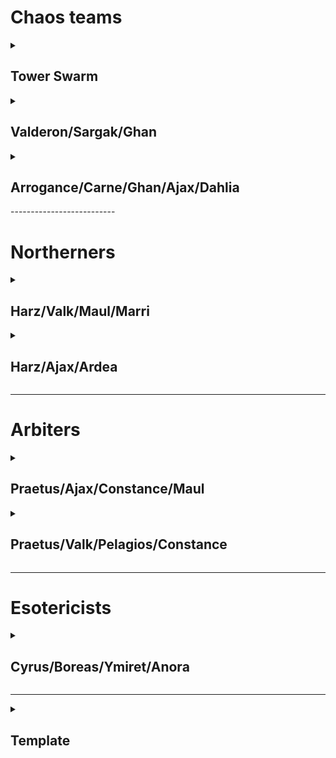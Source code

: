 # Chaos teams

<details>

<summary><h2>Tower Swarm</h2></summary> 
<br>

## Team Layout

![image](https://github.com/user-attachments/assets/d5b83857-0cce-4ca5-9701-03354aa5dbf5)


And similar configurations

## Affiliation order

![image](https://github.com/user-attachments/assets/ef9ef121-bf53-43d2-b1e2-6a2817f385fc)

2 slots are free here, up to you to see what would work best as plan B should this fail.

## Timings

*10 cost* -> Rare tanks **Back** (This is ult bait)

:warning: **Rare tanks take 25 seconds to get from back slot, to the start of the farthest tile a piercer boosted marksman can reach, time around ults accordingly, to know when to start the rest of the strategy** :warning: 

![image](https://github.com/user-attachments/assets/5323bf09-ce82-4f57-9056-5b736cb6db64)


*10 cost* -> Rare tanks **Back**

*10 cost* -> Spiders **Back**

*10 cost* -> Double dogs **Front**

</details>

<details>

<summary><h2>Valderon/Sargak/Ghan</h2></summary> 
<br>

## Team Layout

![image](https://github.com/user-attachments/assets/839b789f-5be6-4baf-834a-284bafd7090e)


## Affiliation order

![image](https://github.com/user-attachments/assets/756f1e72-fb16-412f-9aa7-e9046e0b5984)


## Timings

*10 cost* -> Healer **Back slot**

*10 cost* -> Necro x2 **Front slot**

*3 cost* -> Healer **Back slot**

*10 cost* -> Dogsx2 **Front slot**

</details>

<details>

<summary><h2>Arrogance/Carne/Ghan/Ajax/Dahlia</h2></summary> 
<br>

## Team Layout

![image](https://github.com/user-attachments/assets/1a9b2620-c645-45ce-8c37-af24d440b3da)


## Affiliation order

![image](https://github.com/user-attachments/assets/6038f9a9-ffc5-4d30-8ea5-cfbc8bf9b914)


## Timings

*10* -> Pharaoh **Back**

*10* -> Pharaoh **Back**

*10* -> Healer **Back**

*10* -> Scourge x2 **Front**

*3* -> Healer **Front**

*10* -> Necros x2 **Back**

*10* -> Dogs **Front**

</details>
--------------------------

# Northerners

<details>

<summary><h2>Harz/Valk/Maul/Marri</h2></summary> 
<br>

## Team Layout

![image](https://github.com/user-attachments/assets/3f633c54-163a-4418-827f-0a212f1e0e78)


## Affiliation order

![image](https://github.com/user-attachments/assets/83e85b75-063f-4d86-ac66-658e414d84b3)


## Timings

*10 cost* -> Pharaoh **Back slot**

*10 cost* -> Pharaoh **Back slot**

*10 cost* -> Knight **Back slot**

*10 cost* -> Knight **Back slot**

*6 cost* -> Healer **Front slot**

*10 cost* -> Healer **Front slot**

⚠️It may be best to dog before rare tanks, or even dog before second healer. You need to make judgement calls here ⚠️

*10 cost* -> Rtanks **Front slot**


**Once ults are gone, freezes are cleared, and you have a window, double dogs from front**

*45 seconds left* -> Double dogs **Front Slot** ⚠️This was only for the fight I did, not applicable to all cases ⚠️


</details>


<details>

<summary><h2>Harz/Ajax/Ardea</h2></summary> 
<br>

## Team Layout

![image](https://github.com/user-attachments/assets/f61448f1-5a08-4b1a-97d0-76a0b09cf4da)


## Affiliation order

![image](https://github.com/user-attachments/assets/44808f98-bdff-405e-833e-6d3ef1d4d266)


## Timings

*2:40 left* -> Rare flyers **Front slot**

*2:20 left* -> Lego flyer x2 **Front slot**

*6 1/2 cost* -> Epic flyers **Middle slot**

*6 cost* -> Epic flyers **Front slot**

*8 cost* -> Dogs **Front slot**

</details>

--------------------------


# Arbiters


<details>

<summary><h2>Praetus/Ajax/Constance/Maul</h2></summary> 
<br>

## Team Layout

![image](https://github.com/user-attachments/assets/fbd7695d-637c-4836-a3f9-b6ea83a141ec)

## Affiliation order

![image](https://github.com/user-attachments/assets/a1adf83d-f820-49f3-8791-1ec286cc05da)


## Timings

*10 cost* -> Pharaoh **Back slot**

*10 cost* -> Necros x2 **Back slot**

*10 cost* -> Dogs x2 **Back slot**

</details>

<details>

<summary><h2>Praetus/Valk/Pelagios/Constance</h2></summary> 
<br>

## Team Layout

![image](https://github.com/user-attachments/assets/01bd334f-1723-44fa-b0a4-7504d75041f3)


## Affiliation order

![image](https://github.com/user-attachments/assets/da52a311-0054-43b7-8b30-81f64e59ab85)


## Timings

*10 cost* -> Rare dogs **Back slot**

*22 left on valk ult* -> Daggers x2 **Back slot**

*4 cost* -> Healer **Front slot**

*5 cost* -> Dogs **Front slot**

Bait with rare dogs, then send in epic dogs for the win

</details>


--------------------------


# Esotericists

<details>

<summary><h2>Cyrus/Boreas/Ymiret/Anora</h2></summary> 
<br>

## Team Layout

![image](https://github.com/user-attachments/assets/31d42899-8701-4bb1-a68b-3ee733f827ca)


## Affiliation order

![image](https://github.com/user-attachments/assets/5a909af6-b3d3-4013-971e-65c11aa623e9)


## Timings

*10 cost* -> Pharaoh **Back slot**

*10 cost* -> Pharaoh **Back slot**

*8 1/2 cost* -> Necro **Back slot**

*5 cost* -> Healer **Middle slot**

*5 1/2 cost* -> Necro **Back slot**

*3 cost* -> Healer **Middle slot**

*5 cost* -> Dogs **Front slot**

</details>

--------------------------

<details>

<summary><h2>Template</h2></summary> 
<br>

## Team Layout

## Affiliation order

## Timings

** -> ** **

** -> ** **

** -> ** **

** -> ** **

** -> ** **

** -> ** **

** -> ** **

</details>
